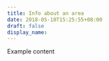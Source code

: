 ```yaml
---
title: Info about an area
date: 2018-05-10T15:25:55+08:00
draft: false
display_name:
---
```


Example content